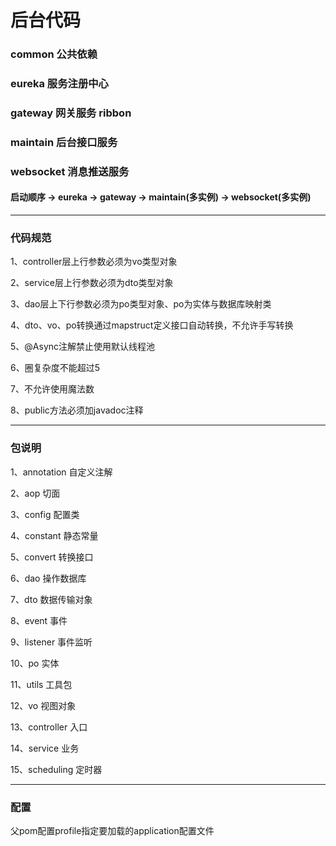 # 后台代码

### common 公共依赖
### eureka 服务注册中心
### gateway 网关服务 ribbon
### maintain 后台接口服务
### websocket 消息推送服务

#### 启动顺序 -> eureka -> gateway -> maintain(多实例) -> websocket(多实例)

----------------

### 代码规范
 1、controller层上行参数必须为vo类型对象
 
 2、service层上行参数必须为dto类型对象
 
 3、dao层上下行参数必须为po类型对象、po为实体与数据库映射类
 
 4、dto、vo、po转换通过mapstruct定义接口自动转换，不允许手写转换
 
 5、@Async注解禁止使用默认线程池
 
 6、圈复杂度不能超过5
 
 7、不允许使用魔法数

 8、public方法必须加javadoc注释

 ----------------

### 包说明
 
 1、annotation 自定义注解
 
 2、aop 切面
 
 3、config 配置类
 
 4、constant 静态常量
 
 5、convert 转换接口
 
 6、dao 操作数据库
 
 7、dto 数据传输对象
 
 8、event 事件
 
 9、listener 事件监听
 
 10、po 实体
 
 11、utils 工具包
 
 12、vo 视图对象
 
 13、controller 入口
 
 14、service 业务
 
 15、scheduling 定时器

 ----------------

### 配置
 父pom配置profile指定要加载的application配置文件